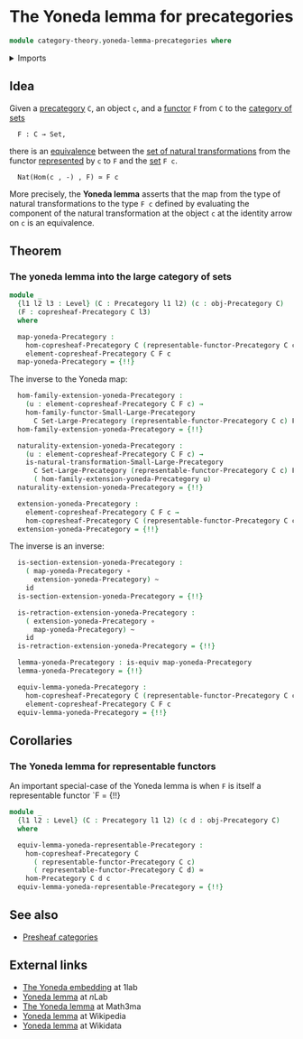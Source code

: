 # The Yoneda lemma for precategories

```agda
module category-theory.yoneda-lemma-precategories where
```

<details><summary>Imports</summary>

```agda
open import category-theory.copresheaf-categories
open import category-theory.functors-from-small-to-large-precategories
open import category-theory.natural-transformations-functors-from-small-to-large-precategories
open import category-theory.precategories
open import category-theory.representable-functors-precategories

open import foundation.action-on-identifications-functions
open import foundation.category-of-sets
open import foundation.dependent-pair-types
open import foundation.equivalences
open import foundation.function-extensionality
open import foundation.function-types
open import foundation.homotopies
open import foundation.identity-types
open import foundation.subtypes
open import foundation.universe-levels
```

</details>

## Idea

Given a [precategory](category-theory.precategories.md) `C`, an object `c`, and
a [functor](category-theory.functors-precategories.md) `F` from `C` to the
[category of sets](foundation.category-of-sets.md)

```text
  F : C → Set,
```

there is an [equivalence](foundation-core.equivalences.md) between the
[set of natural transformations](category-theory.natural-transformations-functors-precategories.md)
from the functor
[represented](category-theory.representable-functors-precategories.md) by `c` to
`F` and the [set](foundation-core.sets.md) `F c`.

```text
  Nat(Hom(c , -) , F) ≃ F c
```

More precisely, the **Yoneda lemma** asserts that the map from the type of
natural transformations to the type `F c` defined by evaluating the component of
the natural transformation at the object `c` at the identity arrow on `c` is an
equivalence.

## Theorem

### The yoneda lemma into the large category of sets

```agda
module _
  {l1 l2 l3 : Level} (C : Precategory l1 l2) (c : obj-Precategory C)
  (F : copresheaf-Precategory C l3)
  where

  map-yoneda-Precategory :
    hom-copresheaf-Precategory C (representable-functor-Precategory C c) F →
    element-copresheaf-Precategory C F c
  map-yoneda-Precategory = {!!}
```

The inverse to the Yoneda map:

```agda
  hom-family-extension-yoneda-Precategory :
    (u : element-copresheaf-Precategory C F c) →
    hom-family-functor-Small-Large-Precategory
      C Set-Large-Precategory (representable-functor-Precategory C c) F
  hom-family-extension-yoneda-Precategory = {!!}

  naturality-extension-yoneda-Precategory :
    (u : element-copresheaf-Precategory C F c) →
    is-natural-transformation-Small-Large-Precategory
      C Set-Large-Precategory (representable-functor-Precategory C c) F
      ( hom-family-extension-yoneda-Precategory u)
  naturality-extension-yoneda-Precategory = {!!}

  extension-yoneda-Precategory :
    element-copresheaf-Precategory C F c →
    hom-copresheaf-Precategory C (representable-functor-Precategory C c) F
  extension-yoneda-Precategory = {!!}
```

The inverse is an inverse:

```agda
  is-section-extension-yoneda-Precategory :
    ( map-yoneda-Precategory ∘
      extension-yoneda-Precategory) ~
    id
  is-section-extension-yoneda-Precategory = {!!}

  is-retraction-extension-yoneda-Precategory :
    ( extension-yoneda-Precategory ∘
      map-yoneda-Precategory) ~
    id
  is-retraction-extension-yoneda-Precategory = {!!}

  lemma-yoneda-Precategory : is-equiv map-yoneda-Precategory
  lemma-yoneda-Precategory = {!!}

  equiv-lemma-yoneda-Precategory :
    hom-copresheaf-Precategory C (representable-functor-Precategory C c) F ≃
    element-copresheaf-Precategory C F c
  equiv-lemma-yoneda-Precategory = {!!}
```

## Corollaries

### The Yoneda lemma for representable functors

An important special-case of the Yoneda lemma is when `F` is itself a
representable functor `F = {!!}

```agda
module _
  {l1 l2 : Level} (C : Precategory l1 l2) (c d : obj-Precategory C)
  where

  equiv-lemma-yoneda-representable-Precategory :
    hom-copresheaf-Precategory C
      ( representable-functor-Precategory C c)
      ( representable-functor-Precategory C d) ≃
    hom-Precategory C d c
  equiv-lemma-yoneda-representable-Precategory = {!!}
```

## See also

- [Presheaf categories](category-theory.presheaf-categories.md)

## External links

- [The Yoneda embedding](https://1lab.dev/Cat.Functor.Hom.html#the-yoneda-embedding)
  at 1lab
- [Yoneda lemma](https://ncatlab.org/nlab/show/Yoneda+lemma) at $n$Lab
- [The Yoneda lemma](https://www.math3ma.com/blog/the-yoneda-lemma) at Math3ma
- [Yoneda lemma](https://en.wikipedia.org/wiki/Yoneda_lemma) at Wikipedia
- [Yoneda lemma](https://www.wikidata.org/wiki/Q320577) at Wikidata
